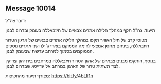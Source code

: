 ## Message 10014

דובר צה"ל:

תיעוד: צה"ל תקף במהלך הלילה אתרים צבאיים של חיזבאללה בעומק ובדרום לבנון

מטוסי קרב של חיל האוויר תקפו במהלך הלילה אתרים צבאיים של ארגון הטרור חיזבאללה, ביניהם מחסן אמצעי לחימה הממוקם בואדי ג׳ילו ושני אתרים נוספים הממוקמים בסמוך למרחב עדשית שבעומק לבנון. 

בנוסף, הותקפו מבנים צבאיים של ארגון הטרור חיזבאללה במרחבים בית יהון וצדיקין לצד תשתית טרור של הארגון במרחב אל עדייסא שבדרום לבנון. 

מצורף תיעוד מהתקיפות: https://bit.ly/4bLlf1n


